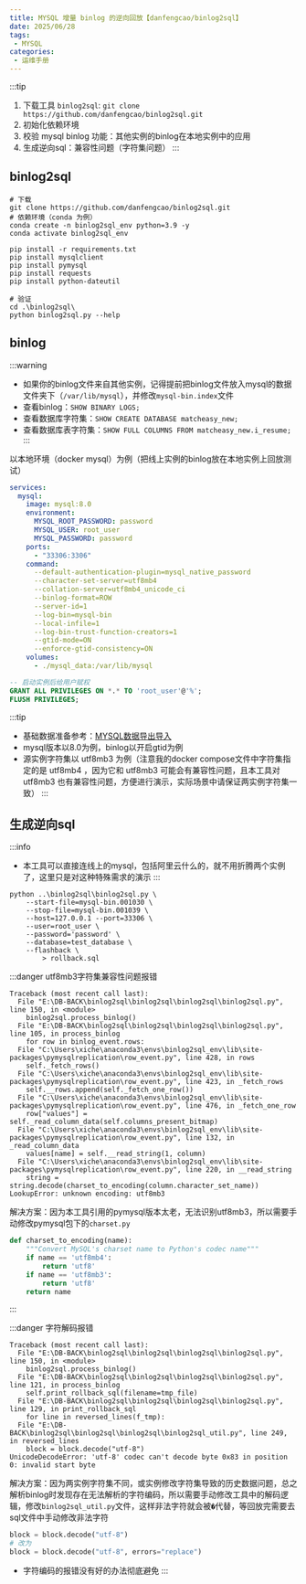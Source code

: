 ```yaml
---
title: MYSQL 增量 binlog 的逆向回放【danfengcao/binlog2sql】
date: 2025/06/28
tags:
 - MYSQL
categories:
 - 运维手册
---
```


:::tip
1. 下载工具 `binlog2sql`: `git clone https://github.com/danfengcao/binlog2sql.git`
2. 初始化依赖环境
3. 校验 mysql binlog 功能：其他实例的binlog在本地实例中的应用
4. 生成逆向sql：兼容性问题（字符集问题）
:::

## binlog2sql

```shell
# 下载
git clone https://github.com/danfengcao/binlog2sql.git
# 依赖环境（conda 为例）
conda create -n binlog2sql_env python=3.9 -y
conda activate binlog2sql_env

pip install -r requirements.txt
pip install mysqlclient
pip install pymysql
pip install requests
pip install python-dateutil

# 验证
cd .\binlog2sql\
python binlog2sql.py --help
```

## binlog
:::warning
- 如果你的binlog文件来自其他实例，记得提前把binlog文件放入mysql的数据文件夹下（`/var/lib/mysql`），并修改`mysql-bin.index`文件
- 查看binlog：`SHOW BINARY LOGS;`
- 查看数据库字符集：`SHOW CREATE DATABASE matcheasy_new;`
- 查看数据库表字符集：`SHOW FULL COLUMNS FROM matcheasy_new.i_resume;`
:::

以本地环境（docker mysql）为例（把线上实例的binlog放在本地实例上回放测试）

```yml
services:
  mysql:
    image: mysql:8.0
    environment:
      MYSQL_ROOT_PASSWORD: password
      MYSQL_USER: root_user
      MYSQL_PASSWORD: password
    ports:
      - "33306:3306"
    command:
      --default-authentication-plugin=mysql_native_password
      --character-set-server=utf8mb4
      --collation-server=utf8mb4_unicode_ci
      --binlog-format=ROW
      --server-id=1
      --log-bin=mysql-bin
      --local-infile=1
      --log-bin-trust-function-creators=1
      --gtid-mode=ON
      --enforce-gtid-consistency=ON
    volumes:
      - ./mysql_data:/var/lib/mysql
```

```sql
-- 启动实例后给用户赋权
GRANT ALL PRIVILEGES ON *.* TO 'root_user'@'%';
FLUSH PRIVILEGES;
```

:::tip
- 基础数据准备参考：[MYSQL数据导出导入](./MYSQL数据导出导入.md)
- mysql版本以8.0为例，binlog以开启gtid为例
- 源实例字符集以 utf8mb3 为例（注意我的docker compose文件中字符集指定的是 utf8mb4 ，因为它和 utf8mb3 可能会有兼容性问题，且本工具对 utf8mb3 也有兼容性问题，方便进行演示，实际场景中请保证两实例字符集一致）
:::

## 生成逆向sql

:::info
- 本工具可以直接连线上的mysql，包括阿里云什么的，就不用折腾两个实例了，这里只是对这种特殊需求的演示
:::

```shell
python ..\binlog2sql\binlog2sql.py \
    --start-file=mysql-bin.001030 \
    --stop-file=mysql-bin.001039 \
    --host=127.0.0.1 --port=33306 \
    --user=root_user \
    --password='password' \
    --database=test_database \
    --flashback \
        > rollback.sql
```

:::danger utf8mb3字符集兼容性问题报错
```shell
Traceback (most recent call last):
  File "E:\DB-BACK\binlog2sql\binlog2sql\binlog2sql\binlog2sql.py", line 150, in <module>
    binlog2sql.process_binlog()
  File "E:\DB-BACK\binlog2sql\binlog2sql\binlog2sql\binlog2sql.py", line 105, in process_binlog
    for row in binlog_event.rows:
  File "C:\Users\xiche\anaconda3\envs\binlog2sql_env\lib\site-packages\pymysqlreplication\row_event.py", line 428, in rows
    self._fetch_rows()
  File "C:\Users\xiche\anaconda3\envs\binlog2sql_env\lib\site-packages\pymysqlreplication\row_event.py", line 423, in _fetch_rows
    self.__rows.append(self._fetch_one_row())
  File "C:\Users\xiche\anaconda3\envs\binlog2sql_env\lib\site-packages\pymysqlreplication\row_event.py", line 476, in _fetch_one_row
    row["values"] = self._read_column_data(self.columns_present_bitmap)
  File "C:\Users\xiche\anaconda3\envs\binlog2sql_env\lib\site-packages\pymysqlreplication\row_event.py", line 132, in _read_column_data
    values[name] = self.__read_string(1, column)
  File "C:\Users\xiche\anaconda3\envs\binlog2sql_env\lib\site-packages\pymysqlreplication\row_event.py", line 220, in __read_string
    string = string.decode(charset_to_encoding(column.character_set_name))
LookupError: unknown encoding: utf8mb3
```

解决方案：因为本工具引用的pymysql版本太老，无法识别utf8mb3，所以需要手动修改pymysql包下的`charset.py`
```py
def charset_to_encoding(name):
    """Convert MySQL's charset name to Python's codec name"""
    if name == 'utf8mb4':
        return 'utf8'
    if name == 'utf8mb3':
        return 'utf8'
    return name
```
:::

:::danger 字符解码报错
```shell
Traceback (most recent call last):
  File "E:\DB-BACK\binlog2sql\binlog2sql\binlog2sql\binlog2sql.py", line 150, in <module>
    binlog2sql.process_binlog()
  File "E:\DB-BACK\binlog2sql\binlog2sql\binlog2sql\binlog2sql.py", line 121, in process_binlog
    self.print_rollback_sql(filename=tmp_file)
  File "E:\DB-BACK\binlog2sql\binlog2sql\binlog2sql\binlog2sql.py", line 129, in print_rollback_sql
    for line in reversed_lines(f_tmp):
  File "E:\DB-BACK\binlog2sql\binlog2sql\binlog2sql\binlog2sql_util.py", line 249, in reversed_lines
    block = block.decode("utf-8")
UnicodeDecodeError: 'utf-8' codec can't decode byte 0x83 in position 0: invalid start byte
```

解决方案：因为两实例字符集不同，或实例修改字符集导致的历史数据问题，总之解析binlog时发现存在无法解析的字符编码，所以需要手动修改工具中的解码逻辑，修改`binlog2sql_util.py`文件，这样非法字符就会被`�`代替，等回放完需要去sql文件中手动修改非法字符
```py
block = block.decode("utf-8")
# 改为
block = block.decode("utf-8", errors="replace")
```
- 字符编码的报错没有好的办法彻底避免
:::

